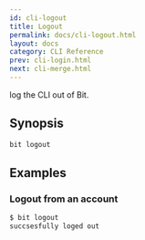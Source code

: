 ```yaml
---
id: cli-logout
title: Logout
permalink: docs/cli-logout.html
layout: docs
category: CLI Reference
prev: cli-login.html
next: cli-merge.html
---
```

log the CLI out of Bit.

## Synopsis

```bash
bit logout
```

## Examples

### Logout from an account

```bash
$ bit logout
succsesfully loged out
